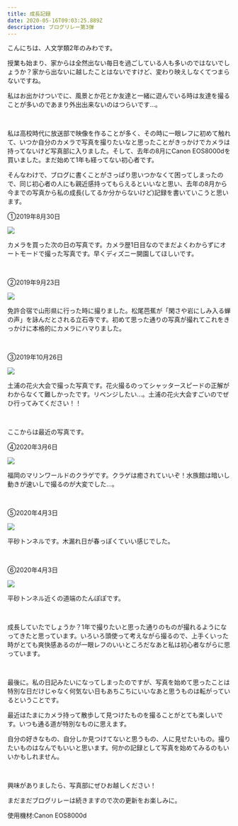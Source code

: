 ```yaml
---
title: 成長記録
date: 2020-05-16T09:03:25.889Z
description: ブログリレー第3弾
---
```

<!--StartFragment-->

こんにちは、人文学類2年のみわです。

授業も始まり、家からは全然出ない毎日を過ごしている人も多いのではないでしょうか？家から出ないに越したことはないですけど、変わり映えしなくてつまらないですね。

私はお出かけついでに、風景とか花とか友達と一緒に遊んでいる時は友達を撮ることが多いのであまり外出出来ないのはつらいです…。

<br />

私は高校時代に放送部で映像を作ることが多く、その時に一眼レフに初めて触れて、いつか自分のカメラで写真を撮りたいなと思ったことがきっかけでカメラは持ってないけど写真部に入りました。そして、去年の8月にCanon EOS8000dを買いました。まだ始めて1年も経ってない初心者です。

そんなわけで、ブログに書くことがさっぱり思いつかなくて困ってしまったので、同じ初心者の人にも親近感持ってもらえるといいなと思い、去年の8月から今までの写真から私の成長(してるか分からないけど)記録を書いていこうと思います。

①2019年8月30日

![](/img/ブログ.jpg)

カメラを買った次の日の写真です。カメラ歴1日目なのでまだよくわからずにオートモードで撮った写真です。早くディズニー開園してほしいです。

<br />

②2019年9月23日

![](/img/１.jpg)

免許合宿で山形県に行った時に撮りました。松尾芭蕉が「閑さや岩にしみ入る蝉の声」を詠んだとされる立石寺です。初めて思った通りの写真が撮れてこれをきっかけに本格的にカメラにハマりました。

<br/>

③2019年10月26日

![](/img/２.jpg)

土浦の花火大会で撮った写真です。花火撮るのってシャッタースピードの正解がわからなくて難しかったです。リベンジしたい…。土浦の花火大会すごいのでぜひ行ってみてください！！

<br/>

ここからは最近の写真です。

④2020年3月6日

![](/img/３.jpg)

福岡のマリンワールドのクラゲです。クラゲは癒されていいぞ！水族館は暗いし動きが速いしで撮るのが大変でした…。

<br/>

⑤2020年4月3日

![](/img/５.jpg)

平砂トンネルです。木漏れ日が春っぽくていい感じでした。

<br/>

⑥2020年4月3日

![](/img/６.jpg)

平砂トンネル近くの道端のたんぽぽです。

<br/>

成長していたでしょうか？1年で撮りたいと思った通りのものが撮れるようになってきたと思っています。いろいろ頭使って考えながら撮るので、上手くいった時がとても爽快感あるのが一眼レフのいいところだなあと私は初心者ながらに思っています。

<br/>

最後に。私の日記みたいになってしまったのですが、写真を始めて思ったことは特別な日だけじゃなく何気ない日もあちこちにいいなあと思うものは転がっているということです。

最近はたまにカメラ持って散歩して見つけたものを撮ることがとても楽しいです。いつも通る道が特別なものに思えます。

自分の好きなもの、自分しか見つけてないと思うもの、人に見せたいもの。撮りたいものはなんでもいいと思います。何かの記録として写真を始めてみるのもいいかもしれません。

<br/>

興味がありましたら、写真部にぜひお越しください！

まだまだブログリレーは続きますので次の更新をお楽しみに。

使用機材:Canon EOS8000d

<!--EndFragment-->